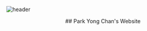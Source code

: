 ![header](https://capsule-render.vercel.app/api?type=Waving&color=auto&height=300&section=header&text=Welcome%20PYC's%20Portfolio%20&fontSize=50)
<div align="center">
## Park Yong Chan's Website
</div>
